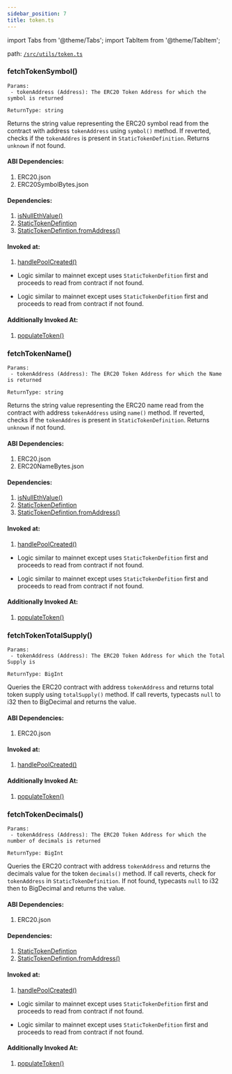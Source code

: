 ```yaml
---
sidebar_position: 7
title: token.ts
---
```


import Tabs from '@theme/Tabs';
import TabItem from '@theme/TabItem';

path: [`/src/utils/token.ts`](https://github.com/Uniswap/v3-subgraph/blob/main/src/utils/token.ts)

### fetchTokenSymbol()
```
Params:
 - tokenAddress (Address): The ERC20 Token Address for which the symbol is returned

ReturnType: string
```
<Tabs>
<TabItem value="Other Chains" lable="Other-Chains">

Returns the string value representing the ERC20 symbol read from the contract with address `tokenAddress` using `symbol()` method. If reverted, checks if the `tokenAddres` is present in `StaticTokenDefinition`. Returns `unknown` if not found.

#### ABI Dependencies:
1. ERC20.json
2. ERC20SymbolBytes.json

#### Dependencies:
1. [isNullEthValue()](./index.ts#isnullethvalue)
2. [StaticTokenDefintion](./staticTokenDefinition.ts#statictokendefinition)
3. [StaticTokenDefintion.fromAddress()](./staticTokenDefinition.ts#fromaddress)

#### Invoked at:
1. [handlePoolCreated()](../mappings/factory.ts#handlepoolcreated)

</TabItem>
<TabItem value="Arbitrum-One" lable="Arbitrum-One">

- Logic similar to mainnet except uses `StaticTokenDefition` first and proceeds to read from contract if not found.

</TabItem>
<TabItem value="Optimism" lable="Optimism">

- Logic similar to mainnet except uses `StaticTokenDefition` first and proceeds to read from contract if not found.

#### Additionally Invoked At:
1. [populateToken()](./backfill.ts#populatetoken)

</TabItem>
</Tabs>   

### fetchTokenName()
```
Params:
 - tokenAddress (Address): The ERC20 Token Address for which the Name is returned

ReturnType: string
```
<Tabs>
<TabItem value="Other Chains" lable="Other-Chains">

Returns the string value representing the ERC20 name read from the contract with address `tokenAddress` using `name()` method. If reverted, checks if the `tokenAddres` is present in `StaticTokenDefinition`. Returns `unknown` if not found.

#### ABI Dependencies:
1. ERC20.json
2. ERC20NameBytes.json

#### Dependencies:
1. [isNullEthValue()](./index.ts#isnullethvalue)
2. [StaticTokenDefintion](./staticTokenDefinition.ts#statictokendefinition)
3. [StaticTokenDefintion.fromAddress()](./staticTokenDefinition.ts#fromaddress)

#### Invoked at:
1. [handlePoolCreated()](../mappings/factory.ts#handlepoolcreated)

</TabItem>
<TabItem value="Arbitrum-One" lable="Arbitrum-One">

- Logic similar to mainnet except uses `StaticTokenDefition` first and proceeds to read from contract if not found.

</TabItem>
<TabItem value="Optimism" lable="Optimism">

- Logic similar to mainnet except uses `StaticTokenDefition` first and proceeds to read from contract if not found.

#### Additionally Invoked At:
1. [populateToken()](./backfill.ts#populatetoken)

</TabItem>
</Tabs>   

### fetchTokenTotalSupply()
```
Params:
 - tokenAddress (Address): The ERC20 Token Address for which the Total Supply is 

ReturnType: BigInt
```
<Tabs>
<TabItem value="Other Chains" lable="Other-Chains">

Queries the ERC20 contract with address `tokenAddress` and returns total token supply using `totalSupply()` method. If call reverts, typecasts `null` to i32 then to BigDecimal and returns the value.

#### ABI Dependencies:
1. ERC20.json

#### Invoked at:
1. [handlePoolCreated()](../mappings/factory.ts#handlepoolcreated)

</TabItem>
<TabItem value="Optimism" lable="Optimism">

#### Additionally Invoked At:
1. [populateToken()](./backfill.ts#populatetoken)

</TabItem>
</Tabs>

### fetchTokenDecimals()
```
Params:
 - tokenAddress (Address): The ERC20 Token Address for which the number of decimals is returned

ReturnType: BigInt
```
<Tabs>
<TabItem value="Other Chains" lable="Other-Chains">

Queries the ERC20 contract with address `tokenAddress` and returns the decimals value for the token `decimals()` method. If call reverts, check for `tokenAddress` in `StaticTokenDefinition`. If not found, typecasts `null` to i32 then to BigDecimal and returns the value.

#### ABI Dependencies:
1. ERC20.json

#### Dependencies:
1. [StaticTokenDefintion](./staticTokenDefinition.ts#statictokendefinition)
2. [StaticTokenDefintion.fromAddress()](./staticTokenDefinition.ts#fromaddress)

#### Invoked at:
1. [handlePoolCreated()](../mappings/factory.ts#handlepoolcreated)

</TabItem>
<TabItem value="Arbitrum-One" lable="Arbitrum-One">

- Logic similar to mainnet except uses `StaticTokenDefition` first and proceeds to read from contract if not found.

</TabItem>
<TabItem value="Optimism" lable="Optimism">

- Logic similar to mainnet except uses `StaticTokenDefition` first and proceeds to read from contract if not found.

#### Additionally Invoked At:
1. [populateToken()](./backfill.ts#populatetoken)

</TabItem>
</Tabs>